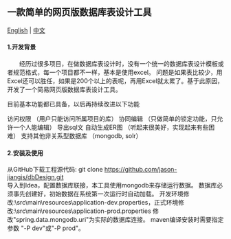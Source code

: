 ## 一款简单的网页版数据库表设计工具  
  
[English](./README.md) | [中文](./README-CN.md)
  
#### 1.开发背景  
　　经历过很多项目，在做数据库表设计时，没有一个统一的数据库表设计模板或者规范格式，每一个项目都不一样，基本是使用excel。
问题是如果表比较少，用Excel还可以胜任，如果是200个以上的表呢，再用Excel就太累了。基于此原因，开发了一个简易网页版数据库表设计工具。


目前基本功能都已具备，以后再持续改进以下功能

访问权限 （用户只能访问所属项目的库）
协同编辑 （只做简单的锁定功能，只允许一个人能编辑）
导出sql文
自动生成ER图 （听起来很美好，实现起来有些困难）
支持其他非关系型数据库 （mongodb, solr）

#### 2.安装及使用  

从GitHub下载工程源代码:
git clone https://github.com/jason-jiangjs/dbDesign.git  
导入到Idea，配置数据库联接，本工具使用mongodb来存储运行数据。
数据库必须事先创建好，初始数据在系统第一次运行时自动加载。
开发环境修改:\src\main\resources\application-dev.properties，正式环境修改:\src\main\resources\application-prod.properties
修改"spring.data.mongodb.uri"为实际的数据库连接。
maven编译安装时需要指定参数 "-P dev"或"-P prod"。



